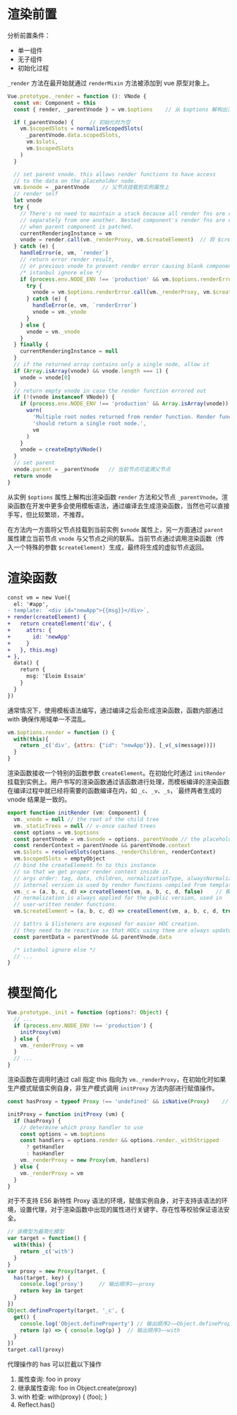 # 渲染前置

分析前置条件：
+ 单一组件
+ 无子组件
+ 初始化过程

`_render` 方法在最开始就通过 `renderMixin` 方法被添加到 vue 原型对象上。

```javascript
Vue.prototype._render = function (): VNode {
  const vm: Component = this
  const { render, _parentVnode } = vm.$options    // 从 $options 解构出渲染函数和父 VNode

  if (_parentVnode) {     // 初始化时为空
    vm.$scopedSlots = normalizeScopedSlots(
      _parentVnode.data.scopedSlots,
      vm.$slots,
      vm.$scopedSlots
    )
  }

  // set parent vnode. this allows render functions to have access
  // to the data on the placeholder node.
  vm.$vnode = _parentVnode    // 父节点挂载到实例属性上
  // render self
  let vnode
  try {
    // There's no need to maintain a stack because all render fns are called
    // separately from one another. Nested component's render fns are called
    // when parent component is patched.
    currentRenderingInstance = vm
    vnode = render.call(vm._renderProxy, vm.$createElement)  // 将 $createElement 传递给渲染函数做参数
  } catch (e) {
    handleError(e, vm, `render`)
    // return error render result,
    // or previous vnode to prevent render error causing blank component
    /* istanbul ignore else */
    if (process.env.NODE_ENV !== 'production' && vm.$options.renderError) {
      try {
        vnode = vm.$options.renderError.call(vm._renderProxy, vm.$createElement, e)
      } catch (e) {
        handleError(e, vm, `renderError`)
        vnode = vm._vnode
      }
    } else {
      vnode = vm._vnode
    }
  } finally {
    currentRenderingInstance = null
  }
  // if the returned array contains only a single node, allow it
  if (Array.isArray(vnode) && vnode.length === 1) {
    vnode = vnode[0]
  }
  // return empty vnode in case the render function errored out
  if (!(vnode instanceof VNode)) {
    if (process.env.NODE_ENV !== 'production' && Array.isArray(vnode)) {
      warn(
        'Multiple root nodes returned from render function. Render function ' +
        'should return a single root node.',
        vm
      )
    }
    vnode = createEmptyVNode()
  }
  // set parent
  vnode.parent = _parentVnode   // 当前节点可追溯父节点
  return vnode
}
```

从实例 `$options` 属性上解构出渲染函数 `render` 方法和父节点 `_parentVnode`。渲染函数在开发中更多会使用模板语法，通过编译去生成渲染函数，当然也可以直接手写，但比较繁琐，不推荐。

在方法内一方面将父节点挂载到当前实例 `$vnode` 属性上，另一方面通过 `parent` 属性建立当前节点 `vnode` 与父节点之间的联系。当前节点通过调用渲染函数（传入一个特殊的参数 `$createElement`）生成，最终将生成的虚拟节点返回。

# 渲染函数

```diff
const vm = new Vue({
  el: '#app',
- template: `<div id="newApp">{{msg}}</div>`,
+ render(createElement) {
+   return createElement('div', {
+     attrs: {
+       id: 'newApp'
+     }
+   }, this.msg)
+ },
  data() {
    return {
      msg: 'Eloim Essaim'
    }
  }
})
```

通常情况下，使用模板语法编写，通过编译之后会形成渲染函数，函数内部通过 with 确保作用域单一不混乱。

```javascript
vm.$options.render = function () {
  with(this){
    return _c('div', {attrs: {"id": "newApp"}}, [_v(_s(message))])   
  }
}
```

渲染函数接收一个特别的函数参数 `createElement`。在初始化时通过 `initRender` 挂载到实例上。用户书写的渲染函数通过该函数进行处理，而模板编译的渲染函数在编译过程中就已经将需要的函数编译在内，如 `_c`、`_v`、`_s`，`最终两者生成的 vnode 结果是一致的。

```javascript
export function initRender (vm: Component) {
  vm._vnode = null // the root of the child tree
  vm._staticTrees = null // v-once cached trees
  const options = vm.$options
  const parentVnode = vm.$vnode = options._parentVnode // the placeholder node in parent tree
  const renderContext = parentVnode && parentVnode.context
  vm.$slots = resolveSlots(options._renderChildren, renderContext)
  vm.$scopedSlots = emptyObject
  // bind the createElement fn to this instance
  // so that we get proper render context inside it.
  // args order: tag, data, children, normalizationType, alwaysNormalize
  // internal version is used by render functions compiled from templates
  vm._c = (a, b, c, d) => createElement(vm, a, b, c, d, false)    // 模板编译调用
  // normalization is always applied for the public version, used in
  // user-written render functions.
  vm.$createElement = (a, b, c, d) => createElement(vm, a, b, c, d, true)   // 用户手写调用

  // $attrs & $listeners are exposed for easier HOC creation.
  // they need to be reactive so that HOCs using them are always updated
  const parentData = parentVnode && parentVnode.data

  /* istanbul ignore else */
  // ...
}
```

# 模型简化

```javascript
Vue.prototype._init = function (options?: Object) {
  // ...
  if (process.env.NODE_ENV !== 'production') {
    initProxy(vm)
  } else {
    vm._renderProxy = vm
  }
  // ...
}
```

渲染函数在调用时通过 call 指定 this 指向为 `vm._renderProxy`，在初始化时如果生产模式赋值实例自身，非生产模式调用 `initProxy` 方法内部进行赋值操作。

```javascript
const hasProxy = typeof Proxy !== 'undefined' && isNative(Proxy)    // 判断当前浏览器环境支持 

initProxy = function initProxy (vm) {
  if (hasProxy) {
    // determine which proxy handler to use
    const options = vm.$options
    const handlers = options.render && options.render._withStripped
      ? getHandler
      : hasHandler
    vm._renderProxy = new Proxy(vm, handlers)
  } else {
    vm._renderProxy = vm
  }
}
```

对于不支持 ES6 新特性 Proxy 语法的环境，赋值实例自身，对于支持该语法的环境，设置代理，对于渲染函数中出现的属性进行关键字、存在性等校验保证语法安全。

```javascript
// 该模型为最简化模型
var target = function() {
  with(this) {
    return _c('with')
  }
}
var proxy = new Proxy(target, {
  has(target, key) {
    console.log('proxy')     // 输出顺序1——proxy
    return key in target
  }
})
Object.defineProperty(target, '_c', {
  get() {
    console.log('Object.defineProperty') // 输出顺序2——Object.defineProperty 
    return (p) => { console.log(p) }  // 输出顺序3——with
  }
})
target.call(proxy)
```

代理操作的 has 可以拦截以下操作
1. 属性查询: foo in proxy
2. 继承属性查询: foo in Object.create(proxy)
3. with 检查: with(proxy) { (foo); }
4. Reflect.has()
